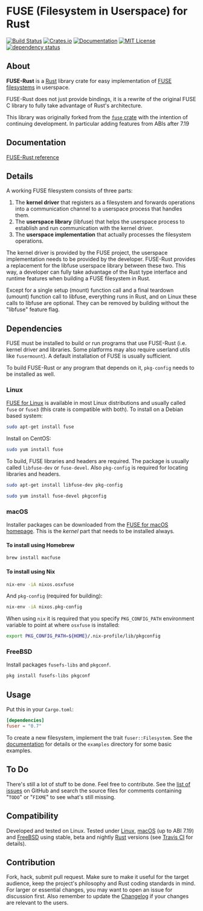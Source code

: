 # FUSE (Filesystem in Userspace) for Rust

[![Build Status](https://travis-ci.com/cberner/fuser.svg?branch=master)](https://travis-ci.com/cberner/fuser)
[![Crates.io](https://img.shields.io/crates/v/fuser.svg)](https://crates.io/crates/fuser)
[![Documentation](https://docs.rs/fuser/badge.svg)](https://docs.rs/fuser)
[![MIT License](https://img.shields.io/badge/license-MIT-blue.svg)](https://github.com/cberner/fuser/blob/master/LICENSE.md)
[![dependency status](https://deps.rs/repo/github/cberner/fuser/status.svg)](https://deps.rs/repo/github/cberner/fuser)

## About

**FUSE-Rust** is a [Rust] library crate for easy implementation of [FUSE filesystems][FUSE for Linux] in userspace.

FUSE-Rust does not just provide bindings, it is a rewrite of the original FUSE C library to fully take advantage of Rust's architecture.

This library was originally forked from the [`fuse` crate](https://github.com/zargony/fuse-rs) with the intention
of continuing development. In particular adding features from ABIs after 7.19

## Documentation

[FUSE-Rust reference][Documentation]

## Details

A working FUSE filesystem consists of three parts:

1. The **kernel driver** that registers as a filesystem and forwards operations into a communication channel to a userspace process that handles them.
1. The **userspace library** (libfuse) that helps the userspace process to establish and run communication with the kernel driver.
1. The **userspace implementation** that actually processes the filesystem operations.

The kernel driver is provided by the FUSE project, the userspace implementation needs to be provided by the developer. FUSE-Rust provides a replacement for the libfuse userspace library between these two. This way, a developer can fully take advantage of the Rust type interface and runtime features when building a FUSE filesystem in Rust.

Except for a single setup (mount) function call and a final teardown (umount) function call to libfuse, everything runs in Rust, and on Linux these calls to libfuse are optional. They can be removed by building without the "libfuse" feature flag.

## Dependencies

FUSE must be installed to build or run programs that use FUSE-Rust (i.e. kernel driver and libraries. Some platforms may also require userland utils like `fusermount`). A default installation of FUSE is usually sufficient.

To build FUSE-Rust or any program that depends on it, `pkg-config` needs to be installed as well.

### Linux

[FUSE for Linux] is available in most Linux distributions and usually called `fuse` or `fuse3` (this crate is compatible with both). To install on a Debian based system:

```sh
sudo apt-get install fuse
```

Install on CentOS:

```sh
sudo yum install fuse
```

To build, FUSE libraries and headers are required. The package is usually called `libfuse-dev` or `fuse-devel`. Also `pkg-config` is required for locating libraries and headers.

```sh
sudo apt-get install libfuse-dev pkg-config
```

```sh
sudo yum install fuse-devel pkgconfig
```

### macOS

Installer packages can be downloaded from the [FUSE for macOS homepage][FUSE for macOS]. This is the *kernel* part that needs to be installed always.

#### To install using Homebrew

```sh
brew install macfuse
```

#### To install using Nix

``` sh
nix-env -iA nixos.osxfuse
```

And `pkg-config` (required for building):

``` sh
nix-env -iA nixos.pkg-config
```

When using `nix` it is required that you specify `PKG_CONFIG_PATH` environment variable to point at where `osxfuse` is installed:

``` sh
export PKG_CONFIG_PATH=${HOME}/.nix-profile/lib/pkgconfig
```

### FreeBSD

Install packages `fusefs-libs` and `pkgconf`.

```sh
pkg install fusefs-libs pkgconf
```

## Usage

Put this in your `Cargo.toml`:

```toml
[dependencies]
fuser = "0.7"
```

To create a new filesystem, implement the trait `fuser::Filesystem`. See the [documentation] for details or the `examples` directory for some basic examples.

## To Do

There's still a lot of stuff to be done. Feel free to contribute. See the [list of issues][issues] on GitHub and search the source files for comments containing "`TODO`" or "`FIXME`" to see what's still missing.

## Compatibility

Developed and tested on Linux. Tested under [Linux][FUSE for Linux], [macOS][FUSE for macOS] (up to ABI 7.19) and [FreeBSD][FUSE for FreeBSD] using stable, beta and nightly [Rust] versions (see [Travis CI] for details).

## Contribution

Fork, hack, submit pull request. Make sure to make it useful for the target audience, keep the project's philosophy and Rust coding standards in mind. For larger or essential changes, you may want to open an issue for discussion first. Also remember to update the [Changelog] if your changes are relevant to the users.

[Rust]: https://rust-lang.org
[Homebrew]: https://brew.sh
[Changelog]: https://keepachangelog.com/en/1.0.0/

[FUSE-Rust]: https://github.com/cberner/fuser
[issues]: https://github.com/cberner/fuser/issues
[Documentation]: https://docs.rs/fuser
[Travis CI]: https://travis-ci.com/cberner/fuser

[FUSE for Linux]: https://github.com/libfuse/libfuse/
[FUSE for macOS]: https://osxfuse.github.io
[FUSE for FreeBSD]: https://wiki.freebsd.org/FUSEFS
